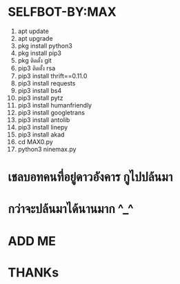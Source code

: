 # SELFBOT-BY:MAX
1. apt update
2. apt upgrade
3. pkg install python3
4. pkg install pip3
5. pkg ติดตั้ง git
8. pip3 ติดตั้ง rsa
9. pip3 install thrift==0.11.0
10. pip3 install requests
11. pip3 install bs4
13. pip3 install pytz
14. pip3 install humanfriendly
15. pip3 install googletrans
16. pip3 install antolib
17. pip3 install linepy
18. pip3 install akad
19. cd MAX0.py
20. python3 ninemax.py

# เชลบอทคนที่อยู่ดาวอังคาร กูไปปล้นมา
# กว่าจะปล้นมาได้นานมาก ^_^

# ADD ME
# THANKs
